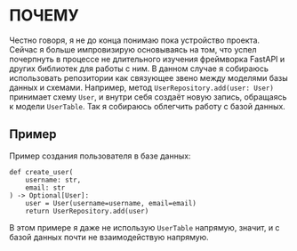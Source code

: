 # ПОЧЕМУ

Честно говоря, я не до конца понимаю пока устройство проекта. Сейчас я больше импровизирую основываясь на том, что успел почерпнуть в процессе не длительного изучения фреймворка FastAPI и других библиотек для работы с ним.
В данном случае я собираюсь использовать репозитории как связующее звено между моделями базы данных и схемами. Например, метод `UserRepository.add(user: User)` принимает схему `User`, и внутри себя создаёт новую запись, обращаясь к модели `UserTable`. Так я собираюсь облегчить работу с базой данных.

## Пример

Пример создания пользователя в базе данных:

```python3
def create_user(
    username: str,
    email: str
) -> Optional[User]:
    user = User(username=username, email=email)
    return UserRepository.add(user)
```

В этом примере я даже не использую `UserTable` напрямую, значит, и с базой данных почти не взаимодействую напрямую.